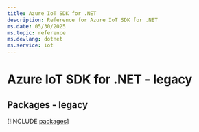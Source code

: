 ```yaml
---
title: Azure IoT SDK for .NET
description: Reference for Azure IoT SDK for .NET
ms.date: 05/30/2025
ms.topic: reference
ms.devlang: dotnet
ms.service: iot
---
```

# Azure IoT SDK for .NET - legacy
## Packages - legacy
[!INCLUDE [packages](iot-index.md)]